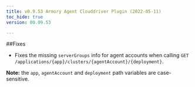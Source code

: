 ```yaml
---
title: v0.9.53 Armory Agent Clouddriver Plugin (2022-05-11)
toc_hide: true
version: 00.09.53

---
```


##Fixes

* Fixes the missing `serverGroups` info for agent accounts when calling `GET /applications/{app}/clusters/{agentAccount}/{deployment}`.

**Note:** the `app`, `agentAccount` and `deployment` path variables are case-sensitive.
